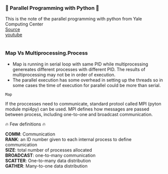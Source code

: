 ### :herb: Parallel Programming with Python :herb: <br />

This is the note of the parallel programming with python from Yale Computing Center <br />
[Source](https://github.com/ycrc/parallel_python) <br />
[youtube](https://www.youtube.com/watch?v=AG1soUh4-nU) <br /> <br />

### Map Vs Multiprocessing.Process <br />
- Map is running in serial loop with same PID while multiprocessing genereates different processes with different PID. The results of multiprocessing may not be in order of execution.
- The parallel execution has some overhead in setting up the threads so in some cases the time of execution for parallel could be more than serial.

```
Map
```
If the proccesses need to communicate, standard protool called MPI (pyton module mpi4py) can be used. MPI defines how messages are passed between process, including one-to-one and broadcast communication.




:fire: Few definitions :fire:

**COMM**: Communication <br />
**RANK**: an ID number given to each internal process to define communication <br />
**SIZE**: total number of processes allocated <br />
**BROADCAST**: one-to-many communication <br />
**SCATTER**: One-to-many data distribution <br />
**GATHER**: Many-to-one data distribution <br />
